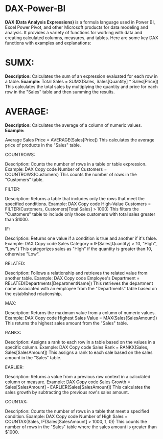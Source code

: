 # DAX-Power-BI

**DAX (Data Analysis Expressions)** is a formula language used in Power BI, Excel Power Pivot, and other Microsoft products for data modeling and analysis. It provides a variety of functions for working with data and creating calculated columns, measures, and tables. Here are some key DAX functions with examples and explanations:

# SUMX:

**Description:** Calculates the sum of an expression evaluated for each row in a table.
**Example:**
Total Sales = SUMX(Sales, Sales[Quantity] * Sales[Price])
This calculates the total sales by multiplying the quantity and price for each row in the "Sales" table and then summing the results.

# AVERAGE:

**Description:** Calculates the average of a column of numeric values.
**Example:**

Average Sales Price = AVERAGE(Sales[Price])
This calculates the average price of products in the "Sales" table.

COUNTROWS:

Description: Counts the number of rows in a table or table expression.
Example:
DAX
Copy code
Number of Customers = COUNTROWS(Customers)
This counts the number of rows in the "Customers" table.

FILTER:

Description: Returns a table that includes only the rows that meet the specified conditions.
Example:
DAX
Copy code
High-Value Customers = FILTER(Customers, Customers[Total Sales] > 1000)
This filters the "Customers" table to include only those customers with total sales greater than $1000.

IF:

Description: Returns one value if a condition is true and another if it's false.
Example:
DAX
Copy code
Sales Category = IF(Sales[Quantity] > 10, "High", "Low")
This categorizes sales as "High" if the quantity is greater than 10, otherwise "Low".

RELATED:

Description: Follows a relationship and retrieves the related value from another table.
Example:
DAX
Copy code
Employee's Department = RELATED(Departments[DepartmentName])
This retrieves the department name associated with an employee from the "Departments" table based on the established relationship.

MAX:

Description: Returns the maximum value from a column of numeric values.
Example:
DAX
Copy code
Highest Sales Value = MAX(Sales[SalesAmount])
This returns the highest sales amount from the "Sales" table.

RANKX:

Description: Assigns a rank to each row in a table based on the values in a specific column.
Example:
DAX
Copy code
Sales Rank = RANKX(Sales, Sales[SalesAmount])
This assigns a rank to each sale based on the sales amount in the "Sales" table.

EARLIER:

Description: Returns a value from a previous row context in a calculated column or measure.
Example:
DAX
Copy code
Sales Growth = Sales[SalesAmount] - EARLIER(Sales[SalesAmount])
This calculates the sales growth by subtracting the previous row's sales amount.

COUNTAX:

Description: Counts the number of rows in a table that meet a specified condition.
Example:
DAX
Copy code
Number of High Sales = COUNTAX(Sales, IF(Sales[SalesAmount] > 1000, 1, 0))
This counts the number of rows in the "Sales" table where the sales amount is greater than $1000.

